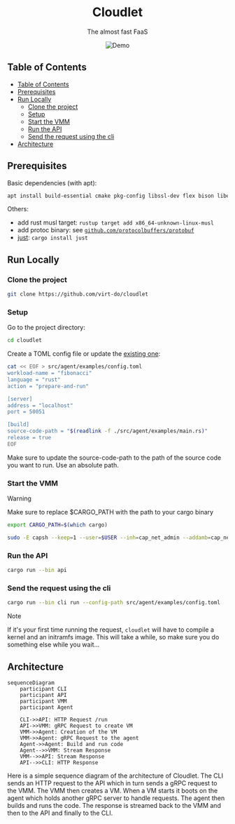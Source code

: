 <div style="text-align:center">
    <h1> Cloudlet</h1>
    <p>The almost fast FaaS</p>
    <img src="./assets/demo.gif" alt="Demo" />
</div>

## Table of Contents

- [Table of Contents](#table-of-contents)
- [Prerequisites](#prerequisites)
- [Run Locally](#run-locally)
  - [Clone the project](#clone-the-project)
  - [Setup](#setup)
  - [Start the VMM](#start-the-vmm)
  - [Run the API](#run-the-api)
  - [Send the request using the cli](#send-the-request-using-the-cli)
- [Architecture](#architecture)

## Prerequisites

Basic dependencies (with apt):

```bash
apt install build-essential cmake pkg-config libssl-dev flex bison libelf-dev
```

Others:

- add rust musl target: `rustup target add x86_64-unknown-linux-musl`
- add protoc binary: see [`github.com/protocolbuffers/protobuf`](https://github.com/protocolbuffers/protobuf)
- [just](https://github.com/casey/just): `cargo install just`

## Run Locally

### Clone the project

```bash
git clone https://github.com/virt-do/cloudlet
```

### Setup

Go to the project directory:

```bash
cd cloudlet
```

Create a TOML config file or update the [existing one](./src/agent/examples/config.toml):

```bash
cat << EOF > src/agent/examples/config.toml
workload-name = "fibonacci"
language = "rust"
action = "prepare-and-run"

[server]
address = "localhost"
port = 50051

[build]
source-code-path = "$(readlink -f ./src/agent/examples/main.rs)"
release = true
EOF
```

Make sure to update the source-code-path to the path of the source code you want to run.
Use an absolute path.

### Start the VMM

> [!WARNING]
> Make sure to replace $CARGO_PATH with the path to your cargo binary
> 
> ```bash
> export CARGO_PATH=$(which cargo)
> ```

```bash
sudo -E capsh --keep=1 --user=$USER --inh=cap_net_admin --addamb=cap_net_admin -- -c  'RUST_BACKTRACE=1 '$CARGO_PATH' run --bin vmm -- grpc'
```

### Run the API

```bash
cargo run --bin api
```

### Send the request using the cli 

```bash
cargo run --bin cli run --config-path src/agent/examples/config.toml
```

> [!NOTE]
> If it's your first time running the request, `cloudlet` will have to compile a kernel and an initramfs image.
> This will take a while, so make sure you do something else while you wait...

## Architecture

```mermaid
sequenceDiagram
    participant CLI
    participant API
    participant VMM
    participant Agent

    CLI->>API: HTTP Request /run
    API->>VMM: gRPC Request to create VM
    VMM->>Agent: Creation of the VM
    VMM->>Agent: gRPC Request to the agent
    Agent->>Agent: Build and run code
    Agent-->>VMM: Stream Response
    VMM-->>API: Stream Response
    API-->>CLI: HTTP Response
```
Here is a simple sequence diagram of the architecture of Cloudlet. The CLI sends an HTTP request to the API which in turn sends a gRPC request to the VMM. The VMM then creates a VM. When a VM starts it boots on the agent which holds another gRPC server to handle requests. The agent then builds and runs the code. The response is streamed back to the VMM and then to the API and finally to the CLI.
